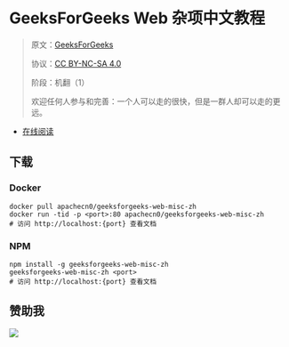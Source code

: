 # GeeksForGeeks Web 杂项中文教程

> 原文：[GeeksForGeeks](https://geeksforgeeks.org/)
> 
> 协议：[CC BY-NC-SA 4.0](http://creativecommons.org/licenses/by-nc-sa/4.0/)
> 
> 阶段：机翻（1）
> 
> 欢迎任何人参与和完善：一个人可以走的很快，但是一群人却可以走的更远。

* [在线阅读](https://g4g-webmisc.apachecn.org)
## 下载

### Docker

```
docker pull apachecn0/geeksforgeeks-web-misc-zh
docker run -tid -p <port>:80 apachecn0/geeksforgeeks-web-misc-zh
# 访问 http://localhost:{port} 查看文档
```

### NPM

```
npm install -g geeksforgeeks-web-misc-zh
geeksforgeeks-web-misc-zh <port>
# 访问 http://localhost:{port} 查看文档
```

## 赞助我

![](https://img-blog.csdnimg.cn/20200112005920729.png)

